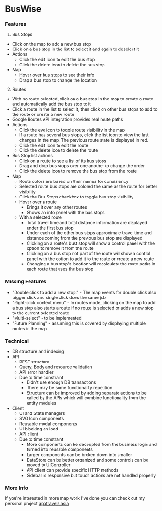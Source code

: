 # BusWise


### Features

1. Bus Stops
- Click on the map to add a new bus stop
- Click on a bus stop in the list to select it and again to deselect it
- Actions
    - Click the edit icon to edit the bus stop
    - Click the delete icon to delete the bus stop
- Map
    - Hover over bus stops to see their info
    - Drag a bus stop to change the location

2. Routes
- With no route selected, click on a bus stop in the map to create a route and automatically add the bus stop to it
- Click a route in the list to select it, then click on other bus stops to add to the route or create a new route
- Google Routes API integration provides real route paths
- Actions
    - Click the eye icon to toggle route visibility in the map
    - If a route has several bus stops, click the list icon to view the last changes in the map. The previous route state is displayed in red.
    - Click the edit icon to edit the route
    - Click the delete icon to delete the route
- Bus Stop list actions
    - Click on a route to see a list of its bus stops
    - Drag and drop bus stops over one another to change the order
    - Click the delete icon to remove the bus stop from the route
- Map
    - Route colors are based on their names for consistency
    - Selected route bus stops are colored the same as the route for better visibility
    - Click the Bus Stops checkbox to toggle bus stop visibility
    - Hover over a route
        - Brings it over any other routes
        - Shows an info panel with the bus stops
    - With a selected route
        - Total travel time and total distance information are displayed under the first bus stop
        - Under each of the other bus stops approximate travel time and distance coming from the previous bus stop are displayed
        - Clicking on a route's bust stop will show a control panel with the option to remove it from the route
        - Clicking on a bus stop not part of the route will show a control panel with the option to add it to the route or create a new route
        - Changing a bus stop's location will recalculate the route paths in each route that uses the bus stop


### Missing Features

- "Double click to add a new stop." - The map events for double click also trigger click and single click does the same job
- "Right-click context menu" - In routes mode, clicking on the map to add a bus stop also starts a route if no route is selected or adds a new stop to the current selected route
- "Multi-select" - to be implemented
- "Future Planning" - assuming this is covered by displaying multiple routes in the map


### Technical
- DB structure and indexing
- API
    - REST structure
    - Query, Body and resource validation
    - API error handler
    - Due to time constraint
        - Didn't use enough DB transactions
        - There may be some functionality repetition
        - Structure can be improved by adding separate actions to be called by the APIs which will combine functionality from the entity modules
- Client
    - UI and State managers
    - SVG Icon components
    - Reusable modal components
    - UI blocking on load
    - API client
    - Due to time constraint
        - More components can be decoupled from the business logic and turned into reusable components
        - Larger components can be broken down into smaller
        - DataStore can be better organized and some controls can be moved to UiController
        - API client can provide specific HTTP methods
        - Sidebar is responsive but touch actions are not handled properly

### More Info
If you're interested in more map work I've done you can check out my personal project [apotravels.asia](https://apotravels.asia/)
